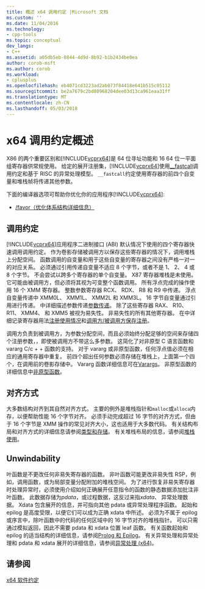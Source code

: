 ```yaml
---
title: 概述 x64 调用约定 |Microsoft 文档
ms.custom: ''
ms.date: 11/04/2016
ms.technology:
- cpp-tools
ms.topic: conceptual
dev_langs:
- C++
ms.assetid: a05db5eb-0844-4d9d-8b92-b1b2434be0ea
author: corob-msft
ms.author: corob
ms.workload:
- cplusplus
ms.openlocfilehash: eb4071cd3223ad2ab073f84418e641b515c05112
ms.sourcegitcommit: be2a7679c2bd80968204dee03d13ca961eaa31ff
ms.translationtype: MT
ms.contentlocale: zh-CN
ms.lasthandoff: 05/03/2018
---
```

# <a name="overview-of-x64-calling-conventions"></a>x64 调用约定概述
X86 的两个重要区别和[!INCLUDE[vcprx64](../assembler/inline/includes/vcprx64_md.md)]是 64 位寻址功能和 16 64 位一平面组寄存器供常规使用。 给定的展开注册集，[!INCLUDE[vcprx64](../assembler/inline/includes/vcprx64_md.md)]使用[__fastcall](../cpp/fastcall.md)调用约定和基于 RISC 的异常处理模型。 `__fastcall`约定使用寄存器的前四个自变量和堆栈帧将传递其他参数。  
  
 下面的编译器选项可帮助你优化你的应用程序[!INCLUDE[vcprx64](../assembler/inline/includes/vcprx64_md.md)]:  
  
-   [/favor（优化体系结构详细信息）](../build/reference/favor-optimize-for-architecture-specifics.md)  
  
## <a name="calling-convention"></a>调用约定  
 [!INCLUDE[vcprx64](../assembler/inline/includes/vcprx64_md.md)]应用程序二进制接口 (ABI) 默认情况下使用的四个寄存器快速调用调用约定。 作为卷影存储被调用方以保存这些寄存器的情况下，调用堆栈上分配空间。 函数调用的自变量和用于这些自变量的寄存器之间没有严格一对一的对应关系。 必须通过引用传递自变量不适应 8 个字节，或者不是 1、 2、 4 或 8 个字节。 不会尝试以跨多个寄存器的单个自变量。 X87 寄存器堆栈是未使用。 它可能由被调用方，但必须将其视为可变整个函数调用。 所有浮点完成的操作使用 16 个 XMM 寄存器。 整数参数寄存器 RCX、 RDX、 R8 和 R9 中传递。 浮点自变量传递中 XMM0L、 XMM1L、 XMM2L 和 XMM3L。 16 字节自变量通过引用进行传递。 中详细描述参数传递[参数传递](../build/parameter-passing.md)。 除了这些寄存器 RAX、 R10、 R11、 XMM4、 和 XMM5 被视为易失性。 非易失性的所有其他寄存器。 在中详细记录寄存器用法[注册使用情况](../build/register-usage.md)和[调用方/被调用方保存注册](../build/caller-callee-saved-registers.md)。  
  
 调用方负责到被调用方，为参数分配空间，而且必须始终分配足够的空间来存储四个注册参数，，即使被调用方不带这么多参数。 这简化了对非原型 C 语言函数和 vararg C/c + + 函数的支持。 对于 vararg 或非原型函数，任何浮点值必须在相应的通用寄存器中重复。 前四个超出任何参数必须存储在堆栈上，上面第一个四个，在调用前的卷影存储中。 Vararg 函数详细信息可在[Varargs](../build/varargs.md)。 非原型函数的详细信息中[非原型函数](../build/unprototyped-functions.md)。  
  
## <a name="alignment"></a>对齐方式  
 大多数结构对齐到其自然对齐方式。 主要的例外是堆栈指针和`malloc`或`alloca`内存，以便帮助性能 16 个字节对齐。 必须手动完成超过 16 字节的对齐方式，但由于 16 个字节是 XMM 操作的常见对齐大小，这也适用于大多数代码。 有关结构布局和对齐方式的详细信息请参阅[类型和存储](../build/types-and-storage.md)。 有关堆栈布局的信息，请参阅[堆栈使用](../build/stack-usage.md)。  
  
## <a name="unwindability"></a>Unwindability  
 叶函数是不更改任何非易失寄存器的函数。 非叶函数可能更改非易失性 RSP，例如，调用函数，或为局部变量分配附加的堆栈空间。 为了进行恢复非易失寄存器时处理异常时，必须使用介绍如何正确展开任意指令的函数的静态数据添加批注非叶函数。 此数据存储为*pdata*，或过程数据，这反过来指*xdata*、 异常处理数据。 Xdata 包含展开的信息，并可指向其他 pdata 或异常处理程序函数。 起始和 epilog 是高度受限，以便它们可以成为正确 xdata 中所述。 必须为不属于 epilog 或序言中，除叶函数中的代码的任何区域中的 16 字节对齐的堆栈指针。 可以只需通过模拟返回，因此不需要 pdata 和 xdata 位置 leaf 函数。 有关函数起始和 epilog 的适当结构的详细信息，请参阅[Prolog 和 Epilog](../build/prolog-and-epilog.md)。 有关异常处理和异常处理和 pdata 和 xdata 展开的详细信息，请参阅[异常处理 (x64)](../build/exception-handling-x64.md)。  
  
## <a name="see-also"></a>请参阅  
 [x64 软件约定](../build/x64-software-conventions.md)
